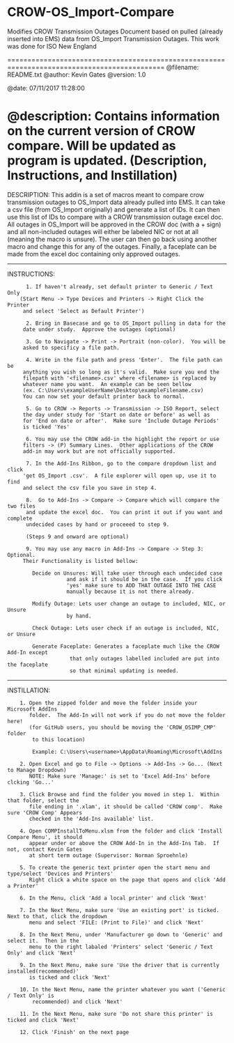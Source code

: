 # CROW-OS_Import-Compare
Modifies CROW Transmission Outages Document based on pulled (already inserted into EMS) data from OS_Import Transmission Outages.  This work was done for ISO New England


=============================================================================================
@filename: README.txt
@author: Kevin Gates
@version: 1.0

@date: 07/11/2017 11:28:00

@description: Contains information on the current version of CROW compare.
	      Will be updated as program is updated. (Description, Instructions, and Instillation)
=============================================================================================

DESCRIPTION: This addin is a set of macros meant to compare crow transmission outages
	     to OS_Import data already pulled into EMS.  It can take a csv file (from
	     OS_Import originally) and generate a list of IDs.  It can then use this
	     list of IDs to compare with a CROW transmission outage excel doc.  All outages
	     in OS_Import will be approved in the CROW doc (with a + sign) and all 
	     non-included outages will either be labeled NIC or not at all (meaning the 
	     macro is unsure). The user can then go back using another macro and 
	     change this for any of the outages.  Finally, a faceplate can be made from 
	     the excel doc containing only approved outages.

---------------------------------------------------------------------------------------------

INSTRUCTIONS: 
	      
	      1. If haven't already, set default printer to Generic / Text Only
		(Start Menu -> Type Devices and Printers -> Right Click the Printer
		 and select 'Select as Default Printer')

	      2. Bring in Basecase and go to OS_Import pulling in data for the
		 date under study.  Approve the outages (optional)

	      3. Go to Navigate -> Print -> Portrait (non-color).  You will be
		 asked to specificy a file path.

	      4. Write in the file path and press 'Enter'.  The file path can be 
		 anything you wish so long as it's valid.  Make sure you end the
		 filepath with '<filename>.csv' where <filename> is replaced by
		 whatever name you want.  An example can be seen bellow
		 (ex. C:\Users\exampleUserName\Desktop\exampleFilename.csv)
		 You can now set your default printer back to normal.
	
	      5. Go to CROW -> Reports -> Transmission -> ISO Report, select
		 the day under study for 'Start on date or before' as well as
		 for 'End on date or after'.  Make sure 'Include Outage Periods'
		 is ticked 'Yes'
	
	      6. You may use the CROW add-in the highlight the report or use
		 filters -> (P) Summary Lines.  Other applications of the CROW
		 add-in may work but are not officially supported.

	      7. In the Add-Ins Ribbon, go to the compare dropdown list and click
		 'get OS_Import .csv'.  A file explorer will open up, use it to find
		 and select the csv file you save in step 4.

	      8.  Go to Add-Ins -> Compare -> Compare which will compare the two files
		  and update the excel doc.  You can print it out if you want and complete
		  undecided cases by hand or proceeed to step 9.

	      (Steps 9 and onward are optional)

	      9. You may use any macro in Add-Ins -> Compare -> Step 3: Optional.
		 Their Functionality is listed bellow:

			Decide on Unsures: Will take user through each undecided case
					   and ask if it should be in the case.  If you click
					   'yes' make sure to ADD THAT OUTAGE INTO THE CASE 
					   manually because it is not there already.

			Modify Outage: Lets user change an outage to included, NIC, or Unsure
				       by hand.

			Check Outage: Lets user check if an outage is included, NIC, or Unsure

			Generate Faceplate: Generates a faceplate much like the CROW Add-In except
					    that only outages labelled included are put into the faceplate
					    so that minimal updating is needed.	
    
---------------------------------------------------------------------------------------------

INSTILLATION:
		
		1. Open the zipped folder and move the folder inside your Microsoft AddIns
		   folder.  The Add-In will not work if you do not move the folder here!
		   (for GitHub users, you should be moving the 'CROW_OSIMP_CMP' folder
	   	    to this location)

			Example: C:\Users\<username>\AppData\Roaming\Microsoft\AddIns

		2. Open Excel and go to File -> Options -> Add-Ins -> Go... (Next to Manage Dropdown)
		   NOTE: Make sure 'Manage:' is set to 'Excel Add-Ins' before clcking 'Go...'

		3. Click Browse and find the folder you moved in step 1.  Within that folder, select the
		   file ending in '.xlam', it should be called 'CROW comp'.  Make sure 'CROW Comp' Appears
		   checked in the 'Add-Ins available' list.

		4. Open COMPInstallToMenu.xlsm from the folder and click 'Install Compare Menu', it should
		   appear under or above the CROW Add-In in the Add-Ins Tab.  If not, contact Kevin Gates
		   at short term outage (Supervisor: Norman Sproehnle)

		5. To create the generic text printer open the start menu and type/select 'Devices and Printers'
		   Right click a white space on the page that opens and click 'Add a Printer'

		6. In the Menu, click 'Add a local printer' and click 'Next'

		7. In the Next Menu, make sure 'Use an existing port' is ticked.  Next to that, click the dropdown
		   menu and select 'FILE: (Print to File)' and click 'Next'

		8. In the Next Menu, under 'Manufacturer go down to 'Generic' and select it.  Then in the
		   menu to the right labaled 'Printers' select 'Generic / Text Only' and click 'Next'

		9. In the Next Menu, make sure 'Use the driver that is currently installed(recommended)'
		   is ticked and click 'Next'
	
		10. In the Next Menu, name the printer whatever you want ('Generic / Text Only' is 
		    recommended) and click 'Next'

		11. In the Next Menu, make sure 'Do not share this printer' is ticked and click 'Next'
		
		12. Click 'Finish' on the next page

